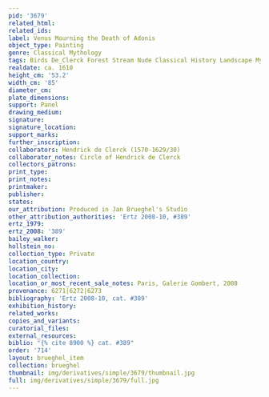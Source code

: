 ```yaml
---
pid: '3679'
related_html: 
related_ids: 
label: Venus Mourning the Death of Adonis
object_type: Painting
genre: Classical Mythology
tags: Birds De_Clerck Forest Stream Nude Classical History Landscape Mythological
realdate: ca. 1610
height_cm: '53.2'
width_cm: '85'
diameter_cm: 
plate_dimensions: 
support: Panel
drawing_medium: 
signature: 
signature_location: 
support_marks: 
further_inscription: 
collaborators: Hendrick de Clerck (1570-1629/30)
collaborator_notes: Circle of Hendrick de Clerck
collectors_patrons: 
print_type: 
print_notes: 
printmaker: 
publisher: 
states: 
our_attribution: Produced in Jan Brueghel's Studio
other_attribution_authorities: 'Ertz 2008-10, #389'
ertz_1979: 
ertz_2008: '389'
bailey_walker: 
hollstein_no: 
collection_type: Private
location_country: 
location_city: 
location_collection: 
location_or_most_recent_sale_notes: Paris, Galerie Gombert, 2008
provenance: 6271|6272|6273
bibliography: 'Ertz 2008-10, cat. #389'
exhibition_history: 
related_works: 
copies_and_variants: 
curatorial_files: 
external_resources: 
biblio: "{% cite 8900 %} cat. #389"
order: '714'
layout: brueghel_item
collection: brueghel
thumbnail: img/derivatives/simple/3679/thumbnail.jpg
full: img/derivatives/simple/3679/full.jpg
---
```

